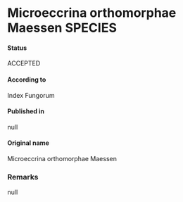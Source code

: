Microeccrina orthomorphae Maessen SPECIES
=======

#### Status
ACCEPTED

#### According to
Index Fungorum

#### Published in
null

#### Original name
Microeccrina orthomorphae Maessen

### Remarks
null